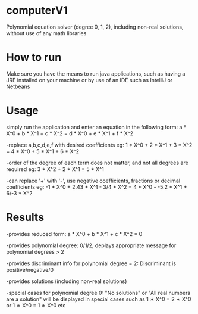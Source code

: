 # computerV1
Polynomial equation solver (degree 0, 1, 2), including non-real solutions, without use of any math libraries

# How to run
Make sure you have the means to run java applications, such as having a JRE installed on your machine or by use of an IDE such as IntelliJ or Netbeans

# Usage
simply run the application and enter an equation in the following form:
a * X^0 + b * X^1 + c * X^2 = d * X^0 + e * X^1 + f * X^2

-replace a,b,c,d,e,f with desired coefficients eg:
1 * X^0 + 2 * X^1 + 3 * X^2 = 4 * X^0 + 5 * X^1 + 6 * X^2

-order of the degree of each term does not matter, and not all degrees are required eg:
3 * X^2 + 2 * X^1 = 5 * X^1

-can replace '+' with '-', use negative coefficients, fractions or decimal coefficients eg:
-1 * X^0 + 2.43 * X^1 - 3/4 * X^2 = 4 * X^0 - -5.2 * X^1 + 6/-3 * X^2

# Results
-provides reduced form:
a * X^0 + b * X^1 + c * X^2 = 0

-provides polynomial degree:
0/1/2, deplays appropriate message for polynomial degrees > 2

-provides discriminant info for polynomial degree = 2:
Discriminant is positive/negative/0

-provides solutions (including non-real solutions)

-special cases for polynomial degree 0:
"No solutions" or "All real numbers are a solution" will be displayed in special cases such as 1 ∗ X^0 = 2 ∗ X^0 or 1 ∗ X^0 = 1 ∗ X^0 etc
